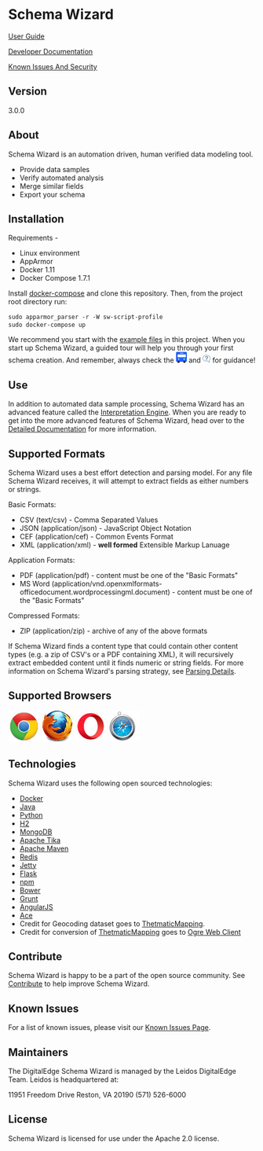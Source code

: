 # Schema Wizard

[User Guide](docs/readme-ext/detailed.md)

[Developer Documentation](docs/readme-ext/contribute.md)

[Known Issues And Security](docs/readme-ext/known-issues.md)
## Version

3.0.0

## About
Schema Wizard is an automation driven, human verified data modeling tool.
* Provide data samples
* Verify automated analysis
* Merge similar fields 
* Export your schema

## Installation

Requirements - 
* Linux environment
* AppArmor
* Docker 1.11
* Docker Compose 1.7.1

Install [docker-compose][docker-compose] and clone this repository.  Then, from the project root directory run:

    sudo apparmor_parser -r -W sw-script-profile
    sudo docker-compose up

We recommend you start with the [example files](docs/example-data) in this project.  When you start up Schema Wizard, a guided tour will help you through your first schema creation.  And remember, always check the ![Bus](/docs/readme-ext/blue-tour-bus.jpg "Tour Bus") and ![Help](/docs/readme-ext/blueQuestionMark_whiteCalloutBg.jpg "Help Button") for guidance!
    
## Use

In addition to automated data sample processing, Schema Wizard has an advanced feature called the [Interpretation Engine](docs/readme-ext/detailed.md#interpretation-engine).  When you are ready to get into the more advanced features of Schema Wizard, head over to the [Detailed Documentation](docs/readme-ext/detailed.md) for more information. 

## Supported Formats
Schema Wizard uses a best effort detection and parsing model.  For any file Schema Wizard receives, it will attempt to extract fields as either numbers or strings.

Basic Formats:
* CSV (text/csv) - Comma Separated Values
* JSON (application/json) - JavaScript Object Notation
* CEF (application/cef) - Common Events Format
* XML (application/xml) - **well formed** Extensible Markup Lanuage
 
Application Formats:
* PDF (application/pdf) - content must be one of the "Basic Formats"
* MS Word (application/vnd.openxmlformats-officedocument.wordprocessingml.document) - content must be one of the "Basic Formats" 

Compressed Formats:
* ZIP (application/zip) - archive of any of the above formats

If Schema Wizard finds a content type that could contain other content types (e.g. a zip of CSV's or a PDF containing XML), it will recursively extract embedded content until it finds numeric or string fields.  For more information on Schema Wizard's parsing strategy, see [Parsing Details](docs/readme-ext/detailed.md#data-samples).

## Supported Browsers
![Chrome](/docs/readme-ext/chrome-icon.jpg "Chrome 51") ![Firefox](/docs/readme-ext/firefox-icon.jpg "Firefox 47") ![Opera](/docs/readme-ext/opera-icon.jpg "Opera 38") ![Safari](/docs/readme-ext/safari-icon.jpg "Safari 9.1")

## Technologies
Schema Wizard uses the following open sourced technologies:
* [Docker][docker]
* [Java][java]
* [Python][python]
* [H2][h2]
* [MongoDB][mongo]
* [Apache Tika][tika]
* [Apache Maven][maven]
* [Redis][redis]
* [Jetty][jetty]
* [Flask][flask]
* [npm][npm]
* [Bower][bower]
* [Grunt][grunt]
* [AngularJS][angular]
* [Ace][ace]
* Credit for Geocoding dataset goes to [ThetmaticMapping][geodata].
* Credit for conversion of [ThetmaticMapping][geodata] goes to [Ogre Web Client][ogre]

## Contribute

Schema Wizard is happy to be a part of the open source community.  See [Contribute](docs/readme-ext/contribute.md) to help improve Schema Wizard.

## Known Issues

For a list of known issues, please visit our [Known Issues Page](docs/readme-ext/known-issues.md).

## Maintainers
The DigitalEdge Schema Wizard is managed by the Leidos DigitalEdge Team. Leidos is headquartered at:

11951 Freedom Drive
Reston, VA 20190
(571) 526-6000

## License
Schema Wizard is licensed for use under the Apache 2.0 license.

[//]: # (Links)

   [java]: <https://www.java.com/>
   [python]: <https://www.python.org/>
   [docker]: <https://www.docker.com/>
   [h2]: <http://www.h2database.com/>
   [mongo]: <https://www.mongodb.com/>
   [jetty]: <http://www.eclipse.org/jetty/>
   [redis]: <http://redis.io/>
   [tika]: <https://tika.apache.org/>
   [angular]: <https://angularjs.org/>
   [flask]: <http://flask.pocoo.org/>
   [maven]: <https://maven.apache.org/>
   [npm]: <https://www.npmjs.com/>
   [bower]: <https://bower.io/>
   [grunt]: <http://gruntjs.com/>
   [ace]: <https://ace.c9.io/>
   [docker-compose]: <https://docs.docker.com/compose/>
   
   [geodata]: <http://thematicmapping.org>
   [ogre]: <http://ogre.adc4gis.com/>
   

